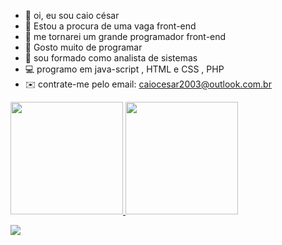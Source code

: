 - 👋 oi, eu sou caio césar
- 👀 Estou a procura de uma vaga front-end
- 🌱 me tornarei um grande programador front-end
- 💞️ Gosto muito de programar
- 📖 sou formado como analista de sistemas
- 💻 programo em java-script , HTML e CSS , PHP
- ✉️ contrate-me pelo email: caiocesar2003@outlook.com.br

<div>
  <a href="https://github.com/caio345">
    <img height = "180em" src="https://github-readme-stats.vercel.app/api?username=caio345&show_icons=true&theme=dracula&include_all_commits=true&count_private=true"/>
    <img height = "180em" src="https://github-readme-stats.vercel.app/api/top-langs/?username=caio345&layout=compact&langs_langs_count16&theme=dracula"/>
  </div>  

  
![](http://github-profile-summary-cards.vercel.app/api/cards/profile-details?username=vn7n24fzkq&theme=default)


 
 

 
  




 
  

  

